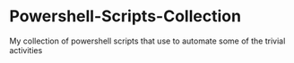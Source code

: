 # Powershell-Scripts-Collection
My collection of powershell scripts that use to automate some of the trivial activities 
